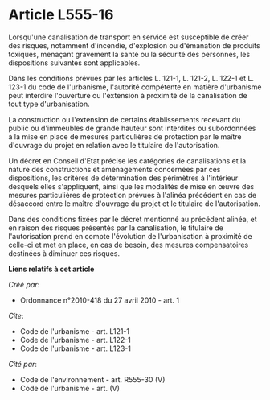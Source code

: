 # Article L555-16

Lorsqu'une canalisation de transport en service est susceptible de créer des risques, notamment d'incendie, d'explosion ou
d'émanation de produits toxiques, menaçant gravement la santé ou la sécurité des personnes, les dispositions suivantes sont
applicables. 

Dans les conditions prévues par les articles L. 121-1, L. 121-2, 
L. 122-1 et L. 123-1 du code de l'urbanisme, l'autorité compétente en matière d'urbanisme peut interdire l'ouverture ou
l'extension à proximité de la canalisation de tout type d'urbanisation. 

La construction ou l'extension de certains établissements recevant du public ou d'immeubles de grande hauteur sont interdites
ou subordonnées à la mise en place de mesures particulières de protection par le maître d'ouvrage du projet en relation avec
le titulaire de l'autorisation. 

Un décret en Conseil d'Etat précise les catégories de canalisations et la nature des constructions et aménagements concernées
par ces dispositions, les critères de détermination des périmètres à l'intérieur desquels elles s'appliquent, ainsi que les
modalités de mise en œuvre des mesures particulières de protection prévues à l'alinéa précédent en cas de désaccord entre le
maître d'ouvrage du projet et le titulaire de l'autorisation. 

Dans des conditions fixées par le décret mentionné au précédent alinéa, et en raison des risques présentés par la
canalisation, le titulaire de l'autorisation prend en compte l'évolution de l'urbanisation à proximité de celle-ci et met en
place, en cas de besoin, des mesures compensatoires destinées à diminuer ces risques.

**Liens relatifs à cet article**

_Créé par_:

  - Ordonnance n°2010-418  du 27 avril 2010 - art. 1

_Cite_:

  - Code de l'urbanisme - art. L121-1
  - Code de l'urbanisme - art. L122-1
  - Code de l'urbanisme - art. L123-1

_Cité par_:

  - Code de l'environnement - art. R555-30 (V)
  - Code de l'urbanisme - art. (V)
